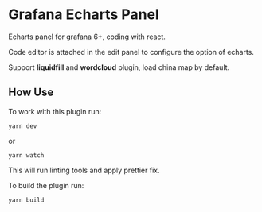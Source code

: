 # Grafana Echarts Panel

Echarts panel for grafana 6+, coding with react.

Code editor is attached in the edit panel to configure the option of echarts.

Support **liquidfill** and **wordcloud** plugin, load china map by default.

## How Use

To work with this plugin run:
```
yarn dev
```

or
```
yarn watch
```

This will run linting tools and apply prettier fix.


To build the plugin run:
```
yarn build
```
